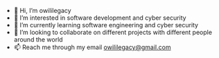- 👋 Hi, I’m owililegacy
- 👀 I’m interested in software development and cyber security
- 🌱 I’m currently learning software engineering and cyber security
- 💞️ I’m looking to collaborate on different projects with different people around the world
- 📫 Reach me through my email owililegacy@gmail.com

<!---
owililegacy/owililegacy is a ✨ special ✨ repository because its `README.md` (this file) appears on your GitHub profile.
You can click the Preview link to take a look at your changes.
--->
